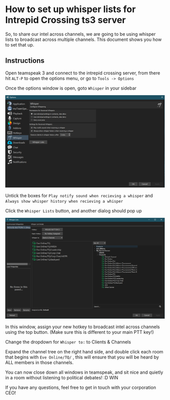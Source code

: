 # How to set up whisper lists for Intrepid Crossing ts3 server

So, to share our intel across channels, we are going to be using whisper lists to broadcast across multiple channels. This document shows you how to set that up.

## Instructions

Open teamspeak 3 and connect to the intrepid crossing server, from there hit `ALT-P` to open the options menu, or go to `Tools -> Options`

Once the options window is open, goto `Whisper` in your sidebar

![](options.png)

Untick the boxes for `Play notify sound when recieving a whisper` and `Always show whisper history when recieving a whisper`

Click the `Whisper Lists` button, and another dialog should pop up

![](whisper-lists.png)

In this window, assign your new hotkey to broadcast intel across channels using the top button. (Make sure this is different to your main PTT key!)

Change the dropdown for `Whisper to:` to Clients & Channels

Expand the channel tree on the right hand side, and double click each room that begins with `Eve Online/TQ/` , this will ensure that you will be heard by ALL members in those channels.

You can now close down all windows in teamspeak, and sit nice and quietly in a room without listening to political debates! :D WIN

If you have any questions, feel free to get in touch with your corporation CEO!